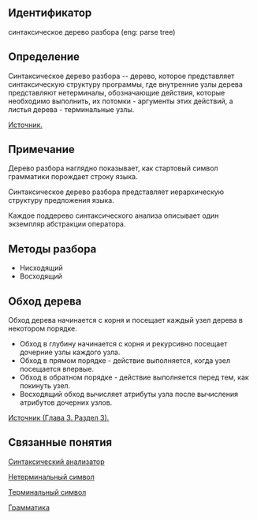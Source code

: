## Идентификатор
синтаксическое дерево разбора (eng: parse tree)


## Определение
Синтаксическое дерево разбора -- дерево, которое представляет синтаксическую структуру программы, где внутренние узлы 
дерева представляют нетерминалы, обозначающие действия, которые необходимо выполнить, их потомки - аргументы этих 
действий, а листья дерева - терминальные узлы.

[Источник.](../bibliography/Aho-Compilers-book.md)


## Примечание
Дерево разбора наглядно показывает, как стартовый символ грамматики порождает строку языка.

Синтаксическое дерево разбора представляет иерархическую структуру предложения языка.

Каждое поддерево синтаксического анализа описывает один экземпляр абстракции оператора.


## Методы разбора
- Нисходящий
- Восходящий


## Обход дерева
Обход дерева начинается с корня и посещает каждый узел дерева в некотором порядке.
- Обход в глубину начинается с корня и рекурсивно посещает дочерние узлы каждого узла.
- Обход в прямом порядке - действие выполняется, когда узел посещается впервые.
- Обход в обратном порядке - действие выполняется перед тем, как покинуть узел.
- Восходящий обход вычисляет атрибуты узла после вычисления атрибутов дочерних узлов.

[Источник (Глава 3. Раздел 3).](../bibliography/Sebesta-Concepts-book.md)


## Связанные понятия
[Синтаксический анализатор](syntactic_analyzer.md)

[Нетерминальный символ](non-terminal_symbol.md)

[Терминальный символ](terminal_symbol.md)

[Грамматика](syntactic_analyzer.md)

